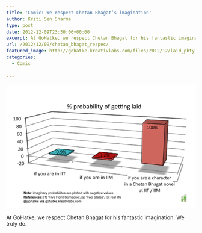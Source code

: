 ```yaml
---
title: 'Comic: We respect Chetan Bhagat’s imagination'
author: Kriti Sen Sharma
type: post
date: 2012-12-09T23:30:06+00:00
excerpt: At GoHatke, we respect Chetan Bhagat for his fantastic imagination. We truly do.
url: /2012/12/09/chetan_bhagat_respec/
featured_image: http://gohatke.kreativlabs.com/files/2012/12/laid_pbty.jpg
categories:
  - Comic

---
```

![Laid_Pbty](https://raw.githubusercontent.com/kritisen/gohatke/main/content/images/2012/12/laid_pbty.jpg)

At GoHatke, we respect Chetan Bhagat for his fantastic imagination. We truly do.

 [1]: http://gohatke.kreativlabs.com/files/2012/12/laid_pbty.jpg
